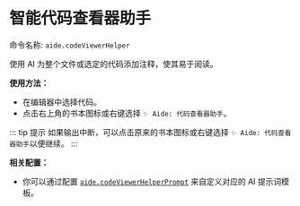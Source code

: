 # 智能代码查看器助手

命令名称: `aide.codeViewerHelper`

使用 AI 为整个文件或选定的代码添加注释，使其易于阅读。

**使用方法：**

- 在编辑器中选择代码。
- 点击右上角的书本图标或右键选择 `✨ Aide: 代码查看器助手`。

::: tip 提示
如果输出中断，可以点击原来的书本图标或右键选择 `✨ Aide: 代码查看器助手`以便继续。
:::

**相关配置：**

- 你可以通过配置 [`aide.codeViewerHelperPrompt`](../configuration/code-viewer-helper-prompt.md) 来自定义对应的 AI 提示词模板。
